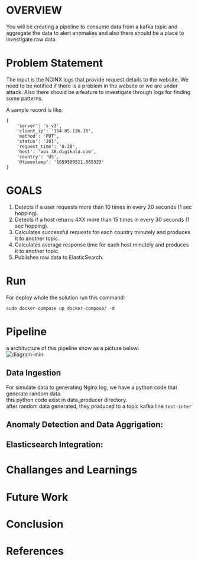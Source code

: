 # OVERVIEW
You will be creating a pipeline to consume data from a kafka topic and aggregate the data to alert anomalies and also there should be a place to investigate raw data.

# Problem Statement
The input is the NGINX logs that provide request details to the website. We need to be notified if there is a problem in the website or we are under attack. Also there should be a feature to investigate through logs for finding some patterns.

A sample record is like:  
```
{
    'server': 's_v3',
    'client_ip': '154.85.126.16',
    'method': 'PUT',
    'status': '201',
    'request_time': '0.28',
    'host': 'api_38.digikala.com',
    'country': 'US',
    '@timestamp': '1659509511.865323'
}
```

# GOALS
1. Detects if a user requests more than 10 times in every 20 seconds (1 sec hopping).
2. Detects if a host returns 4XX more than 15 times in every 30 seconds (1 sec hopping).
3. Calculates successful requests for each country minutely and produces it to another topic.
4. Calculates average response time for each host minutely and produces it to another topic.
5. Publishes raw data to ElasticSearch.

# Run
For deploy whole the solution run this command:
```
sudo docker-compose up docker-compose/ -d
```

# Pipeline
a architucture of this pipeline show as a picture below:  
![diagram-min](https://github.com/aliSadegh/Spark-Kafka-example/assets/24531562/307d453b-cef1-400c-8617-c415cdf8b775)

## Data Ingestion
For simulate data to generating Nginx log, we have a python code that generate random data.  
this python code exist in data_producer directory.  
after random data generated, they produced to a topic kafka line ```test-inter``` 

## Anomaly Detection and Data Aggrigation:


## Elasticsearch Integration:

# Challanges and Learnings

# Future Work

# Conclusion

# References